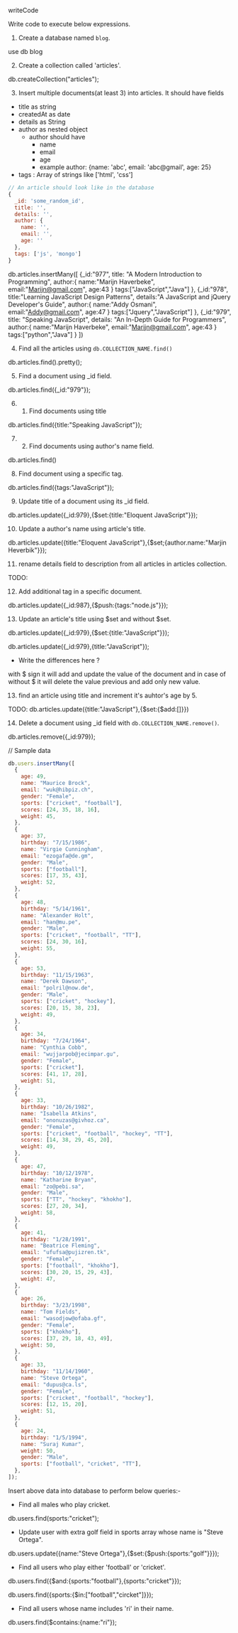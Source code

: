 writeCode

Write code to execute below expressions.

1. Create a database named `blog`.

use db blog

2. Create a collection called 'articles'.

db.createCollection("articles");

3. Insert multiple documents(at least 3) into articles. It should have fields

- title as string
- createdAt as date
- details as String
- author as nested object
  - author should have
    - name
    - email
    - age
    - example author: {name: 'abc', email: 'abc@gmail', age: 25}
- tags : Array of strings like ['html', 'css']

```js
// An article should look like in the database
{
  _id: 'some_random_id',
  title: '',
  details: '',
  author: {
    name: '',
    email: '',
    age: ''
  },
  tags: ['js', 'mongo']
}
```

db.articles.insertMany([
  {_id:"977", title: "A Modern Introduction to Programming",
  author:{
    name:"Marijn Haverbeke",
    email:"Marijn@gmail.com",
    age:43
  }
  tags:["JavaScript","Java"]
  },
  {_id:"978", title:"Learning JavaScript Design Patterns", details:"A JavaScript and jQuery Developer's Guide",
  author:{
    name:"Addy Osmani",
    email:"Addy@gmail.com",
    age:47
  }
  tags:["Jquery","JavaScript"]
  },
  {_id:"979", title: "Speaking JavaScript", details: "An In-Depth Guide for Programmers",
  author:{
    name:"Marijn Haverbeke",
    email:"Marijn@gmail.com",
    age:43
  }
  tags:["python","Java"]
  }
])


4. Find all the articles using `db.COLLECTION_NAME.find()`

db.articles.find().pretty();

5. Find a document using \_id field.

db.articles.find({_id:"979"});

6. 1. Find documents using title

db.articles.find({title:"Speaking JavaScript"});

7. 2. Find documents using author's name field.

db.articles.find()

8. Find document using a specific tag.

db.articles.find({tags:"JavaScript"});

9. Update title of a document using its \_id field.

db.articles.update({_id:979},{$set:{title:"Eloquent JavaScript"}});

10. Update a author's name using article's title.

db.articles.update({title:"Eloquent JavaScript"},{$set;{author.name:"Marjin Heverbik"}});

11. rename details field to description from all articles in articles collection.

TODO:

12. Add additional tag in a specific document.

db.articles.update({_id:987},{$push:{tags:"node.js"}});

13. Update an article's title using $set and without $set.

db.articles.update({_id:979},{$set:{title:"JavaScript"}});

db.articles.update({_id:979},{title:"JavaScript"});

- Write the differences here ?

with $ sign it will add and update the value of the document and in case of without $ it will delete the value previous and add only new value.

13. find an article using title and increment it's auhtor's age by 5.

TODO: db.articles.update({title:"JavaScript"},{$set:{$add:[]}})

14. Delete a document using \_id field with `db.COLLECTION_NAME.remove()`.

db.articles.remove({_id:979});

// Sample data

```js
db.users.insertMany([
  {
    age: 49,
    name: "Maurice Brock",
    email: "wuk@hibpiz.ch",
    gender: "Female",
    sports: ["cricket", "football"],
    scores: [24, 35, 18, 16],
    weight: 45,
  },
  {
    age: 37,
    birthday: "7/15/1986",
    name: "Virgie Cunningham",
    email: "ezogafa@de.gm",
    gender: "Male",
    sports: ["football"],
    scores: [17, 35, 43],
    weight: 52,
  },
  {
    age: 48,
    birthday: "5/14/1961",
    name: "Alexander Holt",
    email: "han@mu.pe",
    gender: "Male",
    sports: ["cricket", "football", "TT"],
    scores: [24, 30, 16],
    weight: 55,
  },
  {
    age: 53,
    birthday: "11/15/1963",
    name: "Derek Dawson",
    email: "polril@now.de",
    gender: "Male",
    sports: ["cricket", "hockey"],
    scores: [20, 15, 38, 23],
    weight: 49,
  },
  {
    age: 34,
    birthday: "7/24/1964",
    name: "Cynthia Cobb",
    email: "wujjarpob@jecimpar.gu",
    gender: "Female",
    sports: ["cricket"],
    scores: [41, 17, 28],
    weight: 51,
  },
  {
    age: 33,
    birthday: "10/26/1982",
    name: "Isabella Atkins",
    email: "ononuzas@givhoz.ca",
    gender: "Female",
    sports: ["cricket", "football", "hockey", "TT"],
    scores: [14, 38, 29, 45, 20],
    weight: 49,
  },
  {
    age: 47,
    birthday: "10/12/1978",
    name: "Katharine Bryan",
    email: "zo@pebi.sa",
    gender: "Male",
    sports: ["TT", "hockey", "khokho"],
    scores: [27, 20, 34],
    weight: 58,
  },
  {
    age: 41,
    birthday: "1/28/1991",
    name: "Beatrice Fleming",
    email: "ufufsa@pujizren.tk",
    gender: "Female",
    sports: ["football", "khokho"],
    scores: [30, 20, 15, 29, 43],
    weight: 47,
  },
  {
    age: 26,
    birthday: "3/23/1998",
    name: "Tom Fields",
    email: "wasodjow@ofaba.gf",
    gender: "Female",
    sports: ["khokho"],
    scores: [37, 29, 18, 43, 49],
    weight: 50,
  },
  {
    age: 33,
    birthday: "11/14/1960",
    name: "Steve Ortega",
    email: "dupus@ca.ls",
    gender: "Female",
    sports: ["cricket", "football", "hockey"],
    scores: [12, 15, 20],
    weight: 51,
  },
  {
    age: 24,
    birthday: "1/5/1994",
    name: "Suraj Kumar",
    weight: 50,
    gender: "Male",
    sports: ["football", "cricket", "TT"],
  },
]);
```

Insert above data into database to perform below queries:-

- Find all males who play cricket.

db.users.find(sports:"cricket");

- Update user with extra golf field in sports array whose name is "Steve Ortega".

db.users.update({name:"Steve Ortega"},{$set:{$push:{sports:"golf"}}});

- Find all users who play either 'football' or 'cricket'.

db.users.find({$and:{sports:"football"},{sports:"cricket"}});

db.users.find({sports:{$in:["football","circket"]}});

- Find all users whose name includes 'ri' in their name.

db.users.find($contains:{name:"ri"});